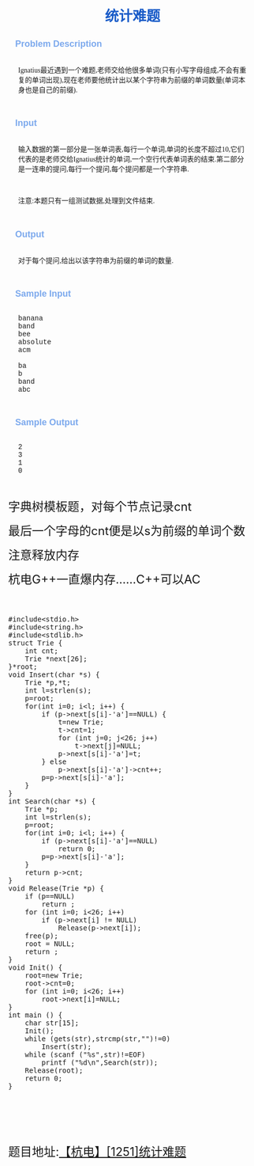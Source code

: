 
<h1 style="color:rgb(26,92,200); text-align:center; font-family:'Times New Roman'">
统计难题</h1>
<div class="panel_title" align="left" style="height:38px; padding:0px 14px; color:rgb(124,169,237); font-size:18px; font-family:Arial; font-weight:bold">
Problem Description</div>
<div class="panel_content" style="height:auto; margin:0px; padding:0px 20px; font-size:14px; font-family:'Times New Roman'">
Ignatius最近遇到一个难题,老师交给他很多单词(只有小写字母组成,不会有重复的单词出现),现在老师要他统计出以某个字符串为前缀的单词数量(单词本身也是自己的前缀).</div>
<div class="panel_content" style="height:auto; margin:0px; padding:0px 20px; font-size:14px; font-family:'Times New Roman'">
<br>
</div>
<div class="panel_title" align="left" style="height:38px; padding:0px 14px; color:rgb(124,169,237); font-size:18px; font-family:Arial; font-weight:bold">
Input</div>
<div class="panel_content" style="height:auto; margin:0px; padding:0px 20px; font-size:14px; font-family:'Times New Roman'">
输入数据的第一部分是一张单词表,每行一个单词,单词的长度不超过10,它们代表的是老师交给Ignatius统计的单词,一个空行代表单词表的结束.第二部分是一连串的提问,每行一个提问,每个提问都是一个字符串.<br>
<br>
注意:本题只有一组测试数据,处理到文件结束.<span style="font-size:14px; background-color:initial">&nbsp;</span></div>
<br style="font-family:'Times New Roman'; font-size:14px">
<div class="panel_title" align="left" style="height:38px; padding:0px 14px; color:rgb(124,169,237); font-size:18px; font-family:Arial; font-weight:bold">
Output</div>
<div class="panel_content" style="height:auto; margin:0px; padding:0px 20px; font-size:14px; font-family:'Times New Roman'">
对于每个提问,给出以该字符串为前缀的单词的数量.<br>
</div>
<div class="panel_bottom" style="height:auto; margin:0px; font-family:'Times New Roman'; font-size:14px">
&nbsp;</div>
<div class="panel_title" align="left" style="height:38px; padding:0px 14px; color:rgb(124,169,237); font-size:18px; font-family:Arial; font-weight:bold">
Sample Input</div>
<div class="panel_content" style="height:auto; margin:0px; padding:0px 20px; font-size:14px; font-family:'Times New Roman'">
<pre style="word-wrap:break-word; white-space:pre-wrap; margin-top:0px; margin-bottom:0px"><div style="font-family:'Courier New',Courier,monospace">banana
band
bee
absolute
acm

ba
b
band
abc</div></pre>
</div>
<div class="panel_bottom" style="height:auto; margin:0px; font-family:'Times New Roman'; font-size:14px">
&nbsp;</div>
<div class="panel_title" align="left" style="height:38px; padding:0px 14px; color:rgb(124,169,237); font-size:18px; font-family:Arial; font-weight:bold">
Sample Output</div>
<div class="panel_content" style="height:auto; margin:0px; padding:0px 20px; font-size:14px; font-family:'Times New Roman'">
<pre style="word-wrap:break-word; white-space:pre-wrap; margin-top:0px; margin-bottom:0px"><div style="font-family:'Courier New',Courier,monospace">2
3
1
0</div></pre>
</div>
<p><br>
</p>
<p><span style="font-size:24px">字典树模板题，对每个节点记录cnt</span></p>
<p><span style="font-size:24px">最后一个字母的cnt便是以s为前缀的单词个数</span></p>
<p><span style="font-size:24px">注意释放内存</span></p>
<p><span style="font-size:24px">杭电G&#43;&#43;一直爆内存……C&#43;&#43;可以AC</span></p>
<p><span style="font-size:24px"><br>
</span></p>
<p><span style="font-size:24px"></span><pre code_snippet_id="1811269" snippet_file_name="blog_20160805_1_5304772"  name="code" class="cpp">#include&lt;stdio.h&gt;
#include&lt;string.h&gt;
#include&lt;stdlib.h&gt;
struct Trie {
	int cnt;
	Trie *next[26];
}*root;
void Insert(char *s) {
	Trie *p,*t;
	int l=strlen(s);
	p=root;
	for(int i=0; i&lt;l; i++) {
		if (p-&gt;next[s[i]-&#39;a&#39;]==NULL) {
			t=new Trie;
			t-&gt;cnt=1;
			for (int j=0; j&lt;26; j++)
				t-&gt;next[j]=NULL;
			p-&gt;next[s[i]-&#39;a&#39;]=t;
		} else
			p-&gt;next[s[i]-&#39;a&#39;]-&gt;cnt++;
		p=p-&gt;next[s[i]-&#39;a&#39;];
	}
}
int Search(char *s) {
	Trie *p;
	int l=strlen(s);
	p=root;
	for(int i=0; i&lt;l; i++) {
		if (p-&gt;next[s[i]-&#39;a&#39;]==NULL)
			return 0;
		p=p-&gt;next[s[i]-&#39;a&#39;];
	}
	return p-&gt;cnt;
}
void Release(Trie *p) {
	if (p==NULL)
		return ;
	for (int i=0; i&lt;26; i++)
		if (p-&gt;next[i] != NULL)
			Release(p-&gt;next[i]);
	free(p);
	root = NULL;
	return ;
}
void Init() {
	root=new Trie;
	root-&gt;cnt=0;
	for (int i=0; i&lt;26; i++)
		root-&gt;next[i]=NULL;
}
int main () {
	char str[15];
	Init();
	while (gets(str),strcmp(str,&quot;&quot;)!=0)
		Insert(str);
	while (scanf (&quot;%s&quot;,str)!=EOF)
		printf (&quot;%d\n&quot;,Search(str));
	Release(root);
	return 0;
}</pre><br>
<br>
</p>
<p><span style="font-size:24px"><br>
</span></p>
<p><span style="font-size:24px">题目地址:<a target="_blank" href="http://acm.hdu.edu.cn/showproblem.php?pid=1251">【杭电】[1251]统计难题</a></span></p>

